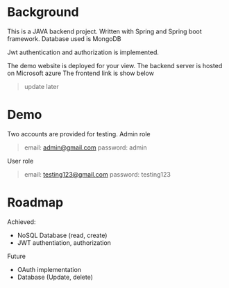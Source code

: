 # Background

This is a JAVA backend project.
Written with Spring and Spring boot framework.
Database used is MongoDB

Jwt authentication and authorization is implemented.

The demo website is deployed for your view.
The backend server is hosted on Microsoft azure
The frontend link is show below

> update later

# Demo

Two accounts are provided for testing.
Admin role

> email: admin@gmail.com
> password: admin

User role

> email: testing123@gmail.com
> password: testing123

# Roadmap

Achieved:

- NoSQL Database (read, create)
- JWT authentiation, authorization

Future

- OAuth implementation
- Database (Update, delete)

